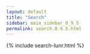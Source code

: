 ```yaml
---
layout: default
title: "Search"
sidebar: main_sidebar_0_9_5
permalink: search.0.9.5.html
---
```


{% include search-lunr.html %}
